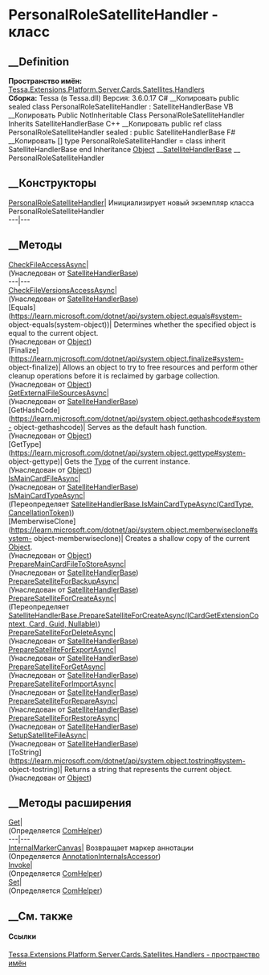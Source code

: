 # PersonalRoleSatelliteHandler - класс
##  __Definition
 **Пространство имён:**
[Tessa.Extensions.Platform.Server.Cards.Satellites.Handlers](N_Tessa_Extensions_Platform_Server_Cards_Satellites_Handlers.htm)  
 **Сборка:** Tessa (в Tessa.dll) Версия: 3.6.0.17
C# __Копировать
     public sealed class PersonalRoleSatelliteHandler : SatelliteHandlerBase
VB __Копировать
     Public NotInheritable Class PersonalRoleSatelliteHandler
    	Inherits SatelliteHandlerBase
C++ __Копировать
     public ref class PersonalRoleSatelliteHandler sealed : public SatelliteHandlerBase
F# __Копировать
     [<SealedAttribute>]
    type PersonalRoleSatelliteHandler = 
        class
            inherit SatelliteHandlerBase
        end
Inheritance
    [Object](https://learn.microsoft.com/dotnet/api/system.object) __[SatelliteHandlerBase](T_Tessa_Extensions_Platform_Server_Cards_Satellites_Handlers_SatelliteHandlerBase.htm) __ PersonalRoleSatelliteHandler
##  __Конструкторы
[PersonalRoleSatelliteHandler](M_Tessa_Extensions_Platform_Server_Cards_Satellites_Handlers_PersonalRoleSatelliteHandler__ctor.htm)|
Инициализирует новый экземпляр класса PersonalRoleSatelliteHandler  
---|---  
##  __Методы
[CheckFileAccessAsync](M_Tessa_Extensions_Platform_Server_Cards_Satellites_Handlers_SatelliteHandlerBase_CheckFileAccessAsync.htm)|  
(Унаследован от
[SatelliteHandlerBase](T_Tessa_Extensions_Platform_Server_Cards_Satellites_Handlers_SatelliteHandlerBase.htm))  
---|---  
[CheckFileVersionsAccessAsync](M_Tessa_Extensions_Platform_Server_Cards_Satellites_Handlers_SatelliteHandlerBase_CheckFileVersionsAccessAsync.htm)|  
(Унаследован от
[SatelliteHandlerBase](T_Tessa_Extensions_Platform_Server_Cards_Satellites_Handlers_SatelliteHandlerBase.htm))  
[Equals](https://learn.microsoft.com/dotnet/api/system.object.equals#system-
object-equals\(system-object\))| Determines whether the specified object is
equal to the current object.  
(Унаследован от
[Object](https://learn.microsoft.com/dotnet/api/system.object))  
[Finalize](https://learn.microsoft.com/dotnet/api/system.object.finalize#system-
object-finalize)| Allows an object to try to free resources and perform other
cleanup operations before it is reclaimed by garbage collection.  
(Унаследован от
[Object](https://learn.microsoft.com/dotnet/api/system.object))  
[GetExternalFileSourcesAsync](M_Tessa_Extensions_Platform_Server_Cards_Satellites_Handlers_SatelliteHandlerBase_GetExternalFileSourcesAsync.htm)|  
(Унаследован от
[SatelliteHandlerBase](T_Tessa_Extensions_Platform_Server_Cards_Satellites_Handlers_SatelliteHandlerBase.htm))  
[GetHashCode](https://learn.microsoft.com/dotnet/api/system.object.gethashcode#system-
object-gethashcode)| Serves as the default hash function.  
(Унаследован от
[Object](https://learn.microsoft.com/dotnet/api/system.object))  
[GetType](https://learn.microsoft.com/dotnet/api/system.object.gettype#system-
object-gettype)| Gets the
[Type](https://learn.microsoft.com/dotnet/api/system.type) of the current
instance.  
(Унаследован от
[Object](https://learn.microsoft.com/dotnet/api/system.object))  
[IsMainCardFileAsync](M_Tessa_Extensions_Platform_Server_Cards_Satellites_Handlers_SatelliteHandlerBase_IsMainCardFileAsync.htm)|  
(Унаследован от
[SatelliteHandlerBase](T_Tessa_Extensions_Platform_Server_Cards_Satellites_Handlers_SatelliteHandlerBase.htm))  
[IsMainCardTypeAsync](M_Tessa_Extensions_Platform_Server_Cards_Satellites_Handlers_PersonalRoleSatelliteHandler_IsMainCardTypeAsync.htm)|  
(Переопределяет [SatelliteHandlerBase.IsMainCardTypeAsync(CardType,
CancellationToken)](M_Tessa_Extensions_Platform_Server_Cards_Satellites_Handlers_SatelliteHandlerBase_IsMainCardTypeAsync.htm))  
[MemberwiseClone](https://learn.microsoft.com/dotnet/api/system.object.memberwiseclone#system-
object-memberwiseclone)| Creates a shallow copy of the current
[Object](https://learn.microsoft.com/dotnet/api/system.object).  
(Унаследован от
[Object](https://learn.microsoft.com/dotnet/api/system.object))  
[PrepareMainCardFileToStoreAsync](M_Tessa_Extensions_Platform_Server_Cards_Satellites_Handlers_SatelliteHandlerBase_PrepareMainCardFileToStoreAsync.htm)|  
(Унаследован от
[SatelliteHandlerBase](T_Tessa_Extensions_Platform_Server_Cards_Satellites_Handlers_SatelliteHandlerBase.htm))  
[PrepareSatelliteForBackupAsync](M_Tessa_Extensions_Platform_Server_Cards_Satellites_Handlers_SatelliteHandlerBase_PrepareSatelliteForBackupAsync.htm)|  
(Унаследован от
[SatelliteHandlerBase](T_Tessa_Extensions_Platform_Server_Cards_Satellites_Handlers_SatelliteHandlerBase.htm))  
[PrepareSatelliteForCreateAsync](M_Tessa_Extensions_Platform_Server_Cards_Satellites_Handlers_PersonalRoleSatelliteHandler_PrepareSatelliteForCreateAsync.htm)|  
(Переопределяет
[SatelliteHandlerBase.PrepareSatelliteForCreateAsync(ICardGetExtensionContext,
Card, Guid,
Nullable<Guid>)](M_Tessa_Extensions_Platform_Server_Cards_Satellites_Handlers_SatelliteHandlerBase_PrepareSatelliteForCreateAsync.htm))  
[PrepareSatelliteForDeleteAsync](M_Tessa_Extensions_Platform_Server_Cards_Satellites_Handlers_SatelliteHandlerBase_PrepareSatelliteForDeleteAsync.htm)|  
(Унаследован от
[SatelliteHandlerBase](T_Tessa_Extensions_Platform_Server_Cards_Satellites_Handlers_SatelliteHandlerBase.htm))  
[PrepareSatelliteForExportAsync](M_Tessa_Extensions_Platform_Server_Cards_Satellites_Handlers_SatelliteHandlerBase_PrepareSatelliteForExportAsync.htm)|  
(Унаследован от
[SatelliteHandlerBase](T_Tessa_Extensions_Platform_Server_Cards_Satellites_Handlers_SatelliteHandlerBase.htm))  
[PrepareSatelliteForGetAsync](M_Tessa_Extensions_Platform_Server_Cards_Satellites_Handlers_SatelliteHandlerBase_PrepareSatelliteForGetAsync.htm)|  
(Унаследован от
[SatelliteHandlerBase](T_Tessa_Extensions_Platform_Server_Cards_Satellites_Handlers_SatelliteHandlerBase.htm))  
[PrepareSatelliteForImportAsync](M_Tessa_Extensions_Platform_Server_Cards_Satellites_Handlers_SatelliteHandlerBase_PrepareSatelliteForImportAsync.htm)|  
(Унаследован от
[SatelliteHandlerBase](T_Tessa_Extensions_Platform_Server_Cards_Satellites_Handlers_SatelliteHandlerBase.htm))  
[PrepareSatelliteForRepareAsync](M_Tessa_Extensions_Platform_Server_Cards_Satellites_Handlers_SatelliteHandlerBase_PrepareSatelliteForRepareAsync.htm)|  
(Унаследован от
[SatelliteHandlerBase](T_Tessa_Extensions_Platform_Server_Cards_Satellites_Handlers_SatelliteHandlerBase.htm))  
[PrepareSatelliteForRestoreAsync](M_Tessa_Extensions_Platform_Server_Cards_Satellites_Handlers_SatelliteHandlerBase_PrepareSatelliteForRestoreAsync.htm)|  
(Унаследован от
[SatelliteHandlerBase](T_Tessa_Extensions_Platform_Server_Cards_Satellites_Handlers_SatelliteHandlerBase.htm))  
[SetupSatelliteFileAsync](M_Tessa_Extensions_Platform_Server_Cards_Satellites_Handlers_SatelliteHandlerBase_SetupSatelliteFileAsync.htm)|  
(Унаследован от
[SatelliteHandlerBase](T_Tessa_Extensions_Platform_Server_Cards_Satellites_Handlers_SatelliteHandlerBase.htm))  
[ToString](https://learn.microsoft.com/dotnet/api/system.object.tostring#system-
object-tostring)| Returns a string that represents the current object.  
(Унаследован от
[Object](https://learn.microsoft.com/dotnet/api/system.object))  
##  __Методы расширения
[Get](M_Tessa_Extensions_Default_Client_EDS_ComHelper_Get.htm)|  
(Определяется
[ComHelper](T_Tessa_Extensions_Default_Client_EDS_ComHelper.htm))  
---|---  
[InternalMarkerCanvas](M_Tessa_UI_Views_Charting_Annotations_AnnotationInternalsAccessor_InternalMarkerCanvas.htm)|
Возвращает маркер аннотации  
(Определяется
[AnnotationInternalsAccessor](T_Tessa_UI_Views_Charting_Annotations_AnnotationInternalsAccessor.htm))  
[Invoke](M_Tessa_Extensions_Default_Client_EDS_ComHelper_Invoke.htm)|  
(Определяется
[ComHelper](T_Tessa_Extensions_Default_Client_EDS_ComHelper.htm))  
[Set](M_Tessa_Extensions_Default_Client_EDS_ComHelper_Set.htm)|  
(Определяется
[ComHelper](T_Tessa_Extensions_Default_Client_EDS_ComHelper.htm))  
##  __См. также
#### Ссылки
[Tessa.Extensions.Platform.Server.Cards.Satellites.Handlers - пространство
имён](N_Tessa_Extensions_Platform_Server_Cards_Satellites_Handlers.htm)
